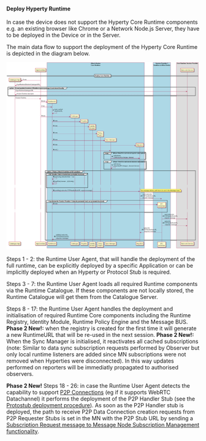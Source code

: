 #### Deploy Hyperty Runtime

In case the device does not support the Hyperty Core Runtime components e.g. an existing browser like Chrome or a Network Node.js Server, they have to be deployed in the Device or in the Server.

The main data flow to support the deployment of the Hyperty Core Runtime is depicted in the diagram below.

![Figure @runtime-deploy-runtime: Deploy Core Runtime Components in the Native Runtime](deploy-runtime.png)

Steps 1 - 2: the Runtime User Agent, that will handle the deployment of the full runtime, can be explicitly deployed by a specific Application or can be implicitly deployed when an Hyperty or Protocol Stub is required.

Steps 3 - 7: the Runtime User Agent loads all required Runtime components via the Runtime Catalogue. If these components are not locally stored, the Runtime Catalogue will get them from the Catalogue Server.

Steps 8 - 17: the Runtime User Agent handles the deployment and initialisation of required Runtime Core components including the Runtime Registry, Identity Module, Runtime Policy Engine and the Message BUS.
**Phase 2 New!:** when the registry is created for the first time it will generate a new RuntimeURL that will be re-used in the next session.
**Phase 2 New!:** When the Sync Manager is initialised, it reactivates all cached subscriptions (note: Similar to data sync subscription requests performed by Observer but only local runtime listeners are added since MN subscriptions were not removed when Hyperties were disconnected). In this way updates performed on reporters will be immediatly propagated to authorised observers.

**Phase 2 New!**
Steps 18 - 26: in case the Runtime User Agent detects the capability to support [P2P Connections](https://github.com/reTHINK-project/specs/tree/master/messaging-framework#peer-to-peer-message-delivery) (eg if it supports WebRTC Datachannel) it performs the deployment of the P2P Handler Stub (see the [Protostub deployment procedure](deploy-protostub.md)). As soon as the P2P Handler stub is deployed, the path to receive P2P Data Connection creation requests from P2P Requester Stubs is set in the MN with the P2P Stub URL by sending a [Subscription Request message to Message Node Subscription Management functionality](../../messages/p2p-connection-messages.md#add-p2p-handler-path).

